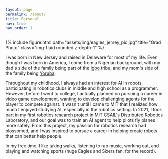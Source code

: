 ```yaml
---
layout: page
permalink: /about/
title: Personal
nav: true
nav_order: 1
---
```


<div class="row justify-content-sm-center">
    <div class="col-sm-4">
        {% include figure.html path="assets/img/eagles_jersey_pic.jpg" title="Grad Photo" class="img-fluid rounded z-depth-1" %}
    </div>
    <div class="col-sm-8">
        <p>I was born in New Jersey and raised in Delaware for most of my life. Even though I was born in America, I come from a Nigerian background, with my dad's side of the family being part of the <a href="https://en.wikipedia.org/wiki/Igbo_people">Igbo</a> tribe, and my mom's side of the family being <a href="https://en.wikipedia.org/wiki/Yoruba_people">Yoruba</a>. </p>
    </div>
</div>
<div class="row">
    <p>
    Throughout my childhood, I always had an interest for AI in robots, participating in robotics clubs in middle and high school as a programmer. However,
    before I went to college, I actually planned on pursuing a career in video game development, wanting to develop challenging agents for the player to compete against. It wasn't until I came to MIT that I realized how much I enjoyed studying AI, especially in the robotics setting. In 2021, I took part in my first robotics research project in MIT CSAIL's Distributed Robotics Laboratory, and our goal was to train an AI agent to help pilots fly planes more safely. From this project, my passion for robotics research had blossomed, and I was inspired to pursue a career in helping create robots that can better help people. 
    </p>
    <p>
    In my free time, I like taking walks, listening to rap music, working out, and playing and watching sports (huge Eagles	and Sixers fan, for the record).
    </p>
</div>